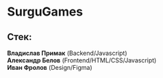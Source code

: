 # SurguGames

## Стек:

**Владислав Примак** (Backend/Javascript)\
**Александр Белов** (Frontend/HTML/CSS/Javascript)\
**Иван Фролов** (Design/Figma)
